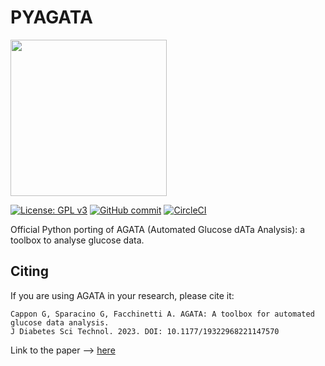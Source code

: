 # PYAGATA

<img src="https://i.postimg.cc/G3YXvWWh/agata-logo.png" width="250" height="250">

[![License: GPL v3](https://img.shields.io/badge/License-GPLv3-blue.svg)](https://github.com/gcappon/py_agata/COPYING)
[![GitHub commit](https://img.shields.io/github/last-commit/gcappon/py_agata)](https://github.com/gcappon/py_agata/commits/master)
[![CircleCI](https://circleci.com/gh/gcappon/py_agata.svg?style=svg)](https://circleci.com/gh/gcappon/py_agata)

Official Python porting of AGATA (Automated Glucose dATa Analysis): a toolbox to analyse glucose data. 

## Citing

If you are using AGATA in your research, please cite it:  
```
Cappon G, Sparacino G, Facchinetti A. AGATA: A toolbox for automated glucose data analysis.  
J Diabetes Sci Technol. 2023. DOI: 10.1177/19322968221147570
```

Link to the paper --> [here](https://doi.org/10.1177/19322968221147570)

